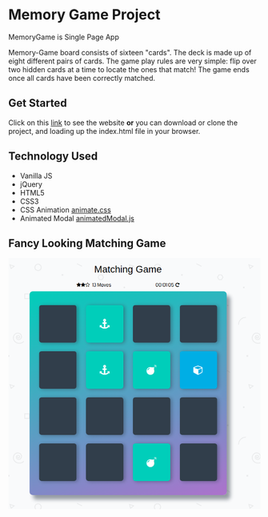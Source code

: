 # Memory Game Project

MemoryGame is Single Page App

Memory-Game board consists of sixteen "cards". The deck is made up of eight different pairs of cards. The game play rules are very simple: flip over two hidden cards at a time to locate the ones that match! The game ends once all cards have been correctly matched.

## Get Started

Click on this [link](https://abdsamadf.github.io/memory-game) to see the website **or** you can download or clone the project, and loading up the index.html file in your browser.

## Technology Used

* Vanilla JS
* jQuery
* HTML5
* CSS3
* CSS Animation [animate.css](https://daneden.github.io/animate.css)
* Animated Modal [animatedModal.js](https://joaopereirawd.github.io/animatedModal.js)

## Fancy Looking Matching Game

![Matching Game looks like](img/screenshots/matching-game.png)
